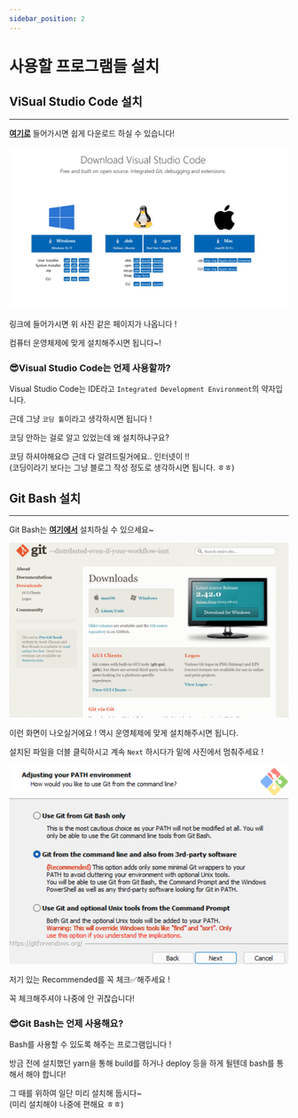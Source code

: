 ```yaml
---
sidebar_position: 2
---
```


# 사용할 프로그램들 설치

## ViSual Studio Code 설치
---

**[여기로](https://code.visualstudio.com/download)** 들어가시면 쉽게 다운로드 하실 수 있습니다!

![vsCodeInsatll](./img/vsInstall.png)

링크에 들어가시면 위 사진 같은 페이지가 나옵니다 !

컴퓨터 운영체제에 맞게 설치해주시면 됩니다~!


### 😎Visual Studio Code는 언제 사용할까?

Visual Studio Code는 IDE라고 `Integrated Development Environment`의 약자입니다.

근데 그냥 `코딩 툴`이라고 생각하시면 됩니다 !

코딩 안하는 걸로 알고 있었는데 왜 설치하냐구요?

코딩 하셔야해요😊 근데 다 알려드릴거에요.. 인터넷이 !!  
(코딩이라기 보다는 그냥 블로그 작성 정도로 생각하시면 됩니다. ㅎㅎ)


## Git Bash 설치
---

Git Bash는 **[여기에서](https://git-scm.com/downloads)** 설치하실 수 있으세요~

![GitBashInsatll](./img/gitBash.png)

이런 화면이 나오실거에요 ! 역시 운영체제에 맞게 설치해주시면 됩니다.

설치된 파일을 더블 클릭하시고 계속 `Next` 하시다가 밑에 사진에서 멈춰주세요 !

![GitBahConfig](./img/gitBash_config.png)

저기 있는 Recommended를 꼭 체크✅해주세요 !

꼭 체크해주셔야 나중에 안 귀찮습니다!


### 😎Git Bash는 언제 사용해요?

Bash를 사용할 수 있도록 해주는 프로그램입니다 !

방금 전에 설치했던 yarn을 통해 build를 하거나 deploy 등을 하게 될텐데 bash를 통해서 해야 합니다!

그 때를 위하여 일단 미리 설치해 둡시다~  
(미리 설치해야 나중에 편해요 ㅎㅎ)